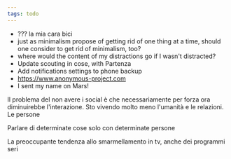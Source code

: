 ```yaml
---
tags: todo
---
```

- ??? la mia cara bici
- just as minimalism propose of getting rid of one thing at a time, should one consider to get rid of minimalism, too?
- where would the content of my distractions go if I wasn't distracted?
- Update scouting in cose, with Partenza
- Add notifications settings to phone backup
- https://www.anonymous-project.com
- I sent my name on Mars!

Il problema del non avere i social è che necessariamente per forza ora diminuirebbe l'interazione. Sto vivendo molto meno l'umanità e le relazioni. Le persone 

Parlare di determinate cose solo con determinate persone

La preoccupante tendenza allo smarmellamento in tv, anche dei programmi seri
